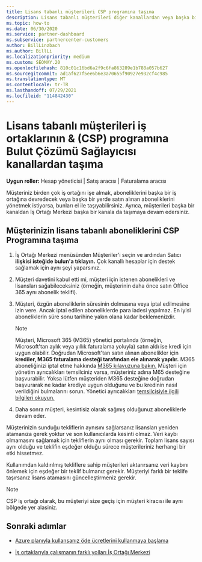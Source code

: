 ```yaml
---
title: Lisans tabanlı müşterileri CSP programına taşıma
description: Lisans tabanlı müşterileri diğer kanallardan veya başka bir iş ortağından Bulut Çözümü Sağlayıcısı (CSP) programına İş Ortağı Merkezi.
ms.topic: how-to
ms.date: 06/30/2020
ms.service: partner-dashboard
ms.subservice: partnercenter-customers
author: BillLinzbach
ms.author: BillLi
ms.localizationpriority: medium
ms.custom: SEOMAY.20
ms.openlocfilehash: 810c01c16bd6a2f9c6fa863289e1b788a057b627
ms.sourcegitcommit: ad1af627f5ee6b6e3a70655f90927e932cf4c985
ms.translationtype: MT
ms.contentlocale: tr-TR
ms.lasthandoff: 07/29/2021
ms.locfileid: "114842430"
---
```

# <a name="move-license-based-customers-from-other-channels--partners-to-the-cloud-solution-provider-csp-program"></a>Lisans tabanlı müşterileri iş ortaklarının & (CSP) programına Bulut Çözümü Sağlayıcısı kanallardan taşıma

**Uygun roller:** Hesap yöneticisi | Satış aracısı | Faturalama aracısı

Müşteriniz birden çok iş ortağını işe almak, aboneliklerini başka bir iş ortağına devredecek veya başka bir yerde satın alınan aboneliklerini yönetmek istiyorsa, bunları el ile taşıyabilirsiniz. Ayrıca, müşterileri başka bir kanaldan İş Ortağı Merkezi başka bir kanala da taşımaya devam edersiniz.

## <a name="move-your-customers-license-based-subscriptions-to-the-csp-program"></a>Müşterinizin lisans tabanlı aboneliklerini CSP Programına taşıma

1. İş Ortağı Merkezi  menüsünden Müşteriler'i seçin ve ardından Satıcı **ilişkisi isteğide bulun'a tıklayın.** Çok kanallı hesaplar için destek sağlamak için aynı şeyi yaparsınız.

2. Müşteri davetini kabul etti mi, müşteri için istenen abonelikleri ve lisansları sağabileceksiniz (örneğin, müşterinin daha önce satın Office 365 aynı abonelik teklifi).

3. Müşteri, özgün aboneliklerin süresinin dolmasına veya iptal edilmesine izin vere. Ancak iptal edilen aboneliklerde para iadesi yapılmaz. En iyisi aboneliklerin süre sonu tarihine yakın olana kadar beklemenizdir.


   >[!NOTE]
   >Müşteri, Microsoft 365 (M365) yönetici portalında (örneğin, Microsoft'tan aylık veya yıllık faturalama yoluyla) satın aldı ise kredi için uygun olabilir. Doğrudan Microsoft'tan satın alınan abonelikler için **krediler, M365 faturalama desteği tarafından ele alınarak yapılır.** M365 aboneliğinizi iptal etme hakkında [M365 kılavuzuna bakın.](/microsoft-365/commerce/subscriptions/cancel-your-subscription) Müşteri için yönetim ayrıcalıkları temsilciniz varsa, müşteriniz adına M65 desteğine başvurabilir. Yoksa lütfen müşteriden M365 desteğine doğrudan başvurarak ne kadar krediye uygun olduğunu ve bu kredinin nasıl verildiğini bulmalarını sorun. Yönetici ayrıcalıkları [temsilcisiyle ilgili bilgileri okuyun.](customers-revoke-admin-privileges.md)


4. Daha sonra müşteri, kesintisiz olarak sağmış olduğunuz aboneliklerle devam eder.

Müşterinizin sunduğu tekliflerin aynısını sağlarsanız lisansları yeniden atamanıza gerek yoktur ve son kullanıcılarda kesinti olmaz. Veri kaybı olmamasını sağlamak için tekliflerin aynı olması gerekir. Toplam lisans sayısı aynı olduğu ve teklifin eşdeğer olduğu sürece müşterileriniz herhangi bir etki hissetmez.

Kullanımdan kaldırılmış tekliflere sahip müşterileri aktarırsanız veri kaybını önlemek için eşdeğer bir teklif bulmanız gerekir. Müşteriyi farklı bir teklife taşırsanız lisans atamasını güncelleştirmeniz gerekir.

>[!NOTE]
> CSP iş ortağı olarak, bu müşteriyi size geçiş için müşteri kiracısı ile aynı bölgede yer alasiniz.

## <a name="next-steps"></a>Sonraki adımlar

- [Azure planıyla kullansanız öde ücretlerini kullanmaya başlama](azure-plan-get-started.md)
 

- [İş ortaklarıyla çalışmanın farklı yolları İş Ortağı Merkezi](work-with-other-partners.md)